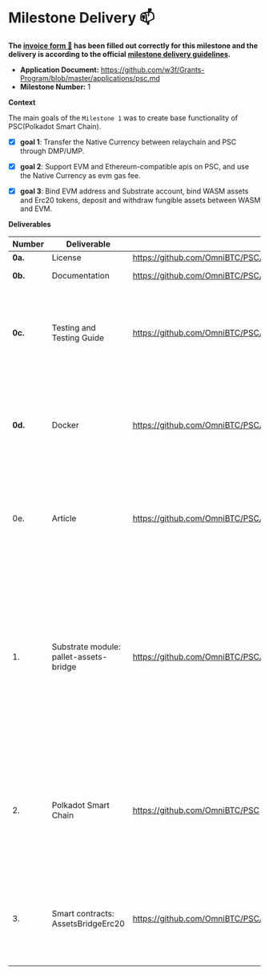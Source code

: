 # Milestone Delivery :mailbox:

**The [invoice form :pencil:](https://docs.google.com/forms/d/e/1FAIpQLSfmNYaoCgrxyhzgoKQ0ynQvnNRoTmgApz9NrMp-hd8mhIiO0A/viewform) has been filled out correctly for this milestone and the delivery is according to the official [milestone delivery guidelines](https://github.com/w3f/Grants-Program/blob/master/docs/Support%20Docs/milestone-deliverables-guidelines.md).**  

* **Application Document:** https://github.com/w3f/Grants-Program/blob/master/applications/psc.md 
* **Milestone Number:** 1

**Context**

The main goals of the `Milestone 1` was to create base functionality of PSC(Polkadot Smart Chain).

- [x] **goal 1**: Transfer the Native Currency between relaychain and PSC through DMP/UMP.

- [x] **goal 2**: Support EVM and Ethereum-compatible apis on PSC, and use the Native Currency as evm gas fee.

- [x] **goal 3**: Bind EVM address and Substrate account, bind WASM assets and Erc20 tokens, deposit and withdraw fungible assets between WASM and EVM.

**Deliverables**

| Number  | Deliverable                            | Link                                                                              | Notes                                                                                                                                                      |
|---------|----------------------------------------|-----------------------------------------------------------------------------------|------------------------------------------------------------------------------------------------------------------------------------------------------------|
| **0a.** | License                                | https://github.com/OmniBTC/PSC/blob/main/LICENSE                                  | GPLv3                                                                                                                                                      | 
| **0b.** | Documentation                          | https://github.com/OmniBTC/PSC/blob/main/README.md                                | [PSC README](https://github.com/OmniBTC/PSC/blob/main/README.md)                                                                                           |
| **0c.** | Testing and Testing Guide              | https://github.com/OmniBTC/PSC/blob/main/docs/test_guide.md                       | For unit test, run `cargo test --release`; For functional tests, follow this [test guide](https://github.com/OmniBTC/PSC/blob/main/docs/test_guide.md)     |
| **0d.** | Docker                                 | https://github.com/OmniBTC/PSC/blob/main/zombienet/psc-small-network.toml         | Use [zombienet](https://github.com/paritytech/zombienet) and [podman](https://podman.io/getting-started/installation) launch a local testnet with dockers. |
| 0e.     | Article                                | https://github.com/OmniBTC/PSC/blob/main/docs/substrate_and_evm_address_on_psc.md | Introduce how the Ethereum address and Substrste account are associated                                                                                    |
| 1.      | Substrate module: pallet-assets-bridge | https://github.com/OmniBTC/PSC/tree/main/pallets/assets-bridge                    | Bind EVM address and Substrate account, bind WASM assets and Erc20 tokens, deposit and withdraw fungible assets between WASM and EVM.                      |
| 2.      | Polkadot Smart Chain                   | https://github.com/OmniBTC/PSC                                                    | PSC is an Ethereum-compatible smart contract parachain with relaychain Native Currency as the Gas fee.                                                     |
| 3.      | Smart contracts: AssetsBridgeErc20     | https://github.com/OmniBTC/PSC/blob/main/contracts                                | Use pallet-assets-bridge as admin to mint and burn Erc20 tokens.                                                                                           |
